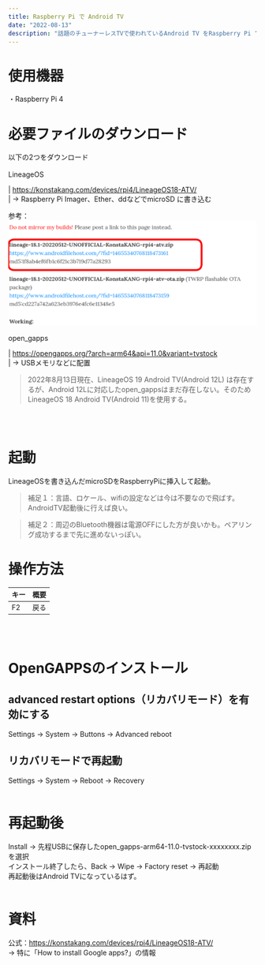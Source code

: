 ```yaml
---
title: Raspberry Pi で Android TV
date: "2022-08-13"
description: "話題のチューナーレスTVで使われているAndroid TV をRaspberry Pi で使う。"
---
```


# 使用機器
・Raspberry Pi 4
<br>

# 必要ファイルのダウンロード
以下の2つをダウンロード<br/>
<br/>
LineageOS<br/>

|  https://konstakang.com/devices/rpi4/LineageOS18-ATV/<br/>
|  → Raspberry Pi Imager、Ether、ddなどでmicroSD に書き込む<br/>

参考：<br/>
![lieage osの場所の画像](where_lineage_os_is.png)

open_gapps<br/>

|  https://opengapps.org/?arch=arm64&api=11.0&variant=tvstock<br/>
|  → USBメモリなどに配置

>2022年8月13日現在、LineageOS 19 Android TV(Android 12L) は存在するが、Android 12Lに対応したopen_gappsはまだ存在しない。そのためLineageOS 18 Android TV(Android 11)を使用する。 
<br>
<br>

# 起動
LineageOSを書き込んだmicroSDをRaspberryPiに挿入して起動。
> 補足１：言語、ロケール、wifiの設定などは今は不要なので飛ばす。AndroidTV起動後に行えば良い。

> 補足２：周辺のBluetooth機器は電源OFFにした方が良いかも。ペアリング成功するまで先に進めないっぽい。

# 操作方法
|  キー  |  概要  |
| ---- | ---- |
|  F2  | 戻る |
<br>
<br>

# OpenGAPPSのインストール
## advanced restart options（リカバリモード）を有効にする<br>
Settings →  System →  Buttons →  Advanced reboot
## リカバリモードで再起動
Settings →  System →  Reboot → Recovery
<br>
<br>

# 再起動後
Install → 先程USBに保存したopen_gapps-arm64-11.0-tvstock-xxxxxxxx.zipを選択<br>
インストール終了したら、Back →  Wipe →  Factory reset →  再起動<br>
再起動後はAndroid TVになっているはず。
<br>
<br>

# 資料
公式：https://konstakang.com/devices/rpi4/LineageOS18-ATV/<br>
→ 特に「How to install Google apps?」の情報
